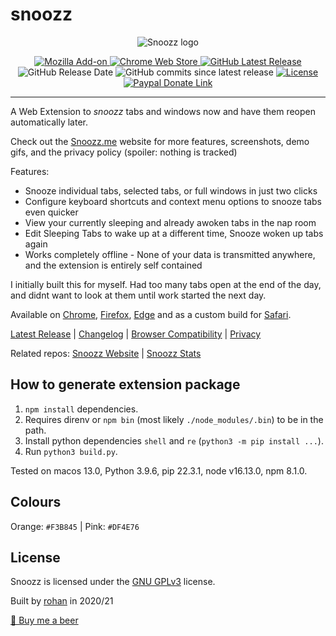 # snoozz

<p align="center">
  <img src="https://i.imgur.com/h6piEH8.png" alt="Snoozz logo"/>
</p>

<div align="center">
	<a target="_blank" href="https://addons.mozilla.org/en-US/firefox/addon/snoozz/">
		<img src="https://img.shields.io/amo/v/snoozz?color=orange&logo=firefox-browser&label=firefox%20add-on" alt="Mozilla Add-on">
		</a>
	<a target="_blank" href="https://chrome.google.com/webstore/detail/snoozz-snooze-tabs-window/lklendgldejcnkkaldoggoapclkepgfb">
		<img src="https://img.shields.io/chrome-web-store/v/lklendgldejcnkkaldoggoapclkepgfb?logo=google-chrome&color=yellow&logoColor=white" alt="Chrome Web Store">
	</a>
	<a href="https://github.com/rohanb10/snoozz-tab-snoozing/releases/latest/">
		<img alt="GitHub Latest Release" src="https://img.shields.io/github/v/release/rohanb10/snoozz-tab-snoozing?label=latest%20release">
	</a>
</div>
<div align="center">
	<img alt="GitHub Release Date" src="https://img.shields.io/github/release-date/rohanb10/snoozz-tab-snoozing?color=red">
	<img alt="GitHub commits since latest release" src="https://img.shields.io/github/commits-since/rohanb10/snoozz-tab-snoozing/latest?color=9cf">
	<a href="https://github.com/rohanb10/snoozz-tab-snoozing/blob/master/LICENSE">
		<img src="https://img.shields.io/github/license/rohanb10/snoozz-tab-snoozing?color=lightgrey" alt="License">
	</a>
	<a href="https://paypal.me/rohanrohanrohanrohan/2USD">
		<img alt="Paypal Donate Link" src="https://img.shields.io/badge/Donate-PayPal-success">
	</a>
</div>


-------------


A Web Extension to *snoozz* tabs and windows now and have them reopen automatically later.

Check out the [Snoozz.me](https://snoozz.me) website for more features, screenshots, demo gifs, and the privacy policy (spoiler: nothing is tracked)

Features:
- Snooze individual tabs, selected tabs, or full windows in just two clicks
- Configure keyboard shortcuts and context menu options to snooze tabs even quicker
- View your currently sleeping and already awoken tabs in the nap room
- Edit Sleeping Tabs to wake up at a different time, Snooze woken up tabs again
- Works completely offline - None of your data is transmitted anywhere, and the extension is entirely self contained

I initially built this for myself. Had too many tabs open at the end of the day, and didnt want to look at them until work started the next day.

Available on [Chrome](https://chrome.google.com/webstore/detail/snoozz-snooze-tabs-window/lklendgldejcnkkaldoggoapclkepgfb), [Firefox](https://addons.mozilla.org/en-US/firefox/addon/snoozz/), [Edge](https://microsoftedge.microsoft.com/addons/detail/ifofnjpbldmdcbkaalbdgaopphhlopok) and as a custom build for [Safari](https://github.com/rohanb10/snoozz-tab-snoozing/blob/master/docs/safari.md).

[Latest Release](https://github.com/rohanb10/snoozz-tab-snoozing/releases/latest/) | [Changelog](https://snoozz.me/changelog) | [Browser Compatibility](https://snoozz.me/compatibility) | [Privacy](https://snoozz.me/privacy)

Related repos: [Snoozz Website](https://github.com/rohanb10/snoozz-web) | [Snoozz Stats](https://github.com/rohanb10/snoozz-stats)

## How to generate extension package

1. `npm install` dependencies.
1. Requires direnv or `npm bin` (most likely `./node_modules/.bin`) to be in the path.
1. Install python dependencies `shell` and `re` (`python3 -m pip install ...`).
1. Run `python3 build.py`.

Tested on macos 13.0, Python 3.9.6, pip 22.3.1, node v16.13.0, npm 8.1.0.

## Colours

Orange: `#F3B845` | Pink: `#DF4E76`

## License

Snoozz is licensed under the [GNU GPLv3](https://github.com/rohanb10/snoozz-tab-snoozing/blob/master/LICENSE) license.

Built by [rohan](https://rohan.xyz) in 2020/21

[🍺 Buy me a beer](https://www.buymeacoffee.com/rohanb10)